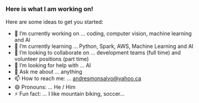 ### Here is what I am working on!

Here are some ideas to get you started:

- 🔭 I’m currently working on ... coding, computer vision, machine learning and AI
- 🌱 I’m currently learning ... Python, Spark, AWS, Machine Learning and AI
- 👯 I’m looking to collaborate on ... development teams (full time) and volunteer positions (part time)
- 🤔 I’m looking for help with ... AI
- 💬 Ask me about ... anything
- 📫 How to reach me: ... andresmonsalvo@yahoo.ca
- 😄 Pronouns: ... He / Him
- ⚡ Fun fact: ... I like mountain biking, soccer...
